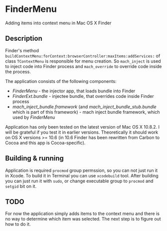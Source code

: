 # FinderMenu

Adding items into context menu in Mac OS X Finder

## Description

Finder's method `buildContextMenu:forContext:browserController:maxItems:addServices:` of class `TContextMenu` is responsible for menu creation. So `mach_inject` is used to inject code into Finder process and `mach_override` to override code inside the process.

The application consists of the following components:

* *FinderMenu* - the injector app, that loads bundle into Finder
* *FinderExt.bundle* - injectee bundle, that overrides code inside Finder process
* *mach_inject_bundle.framework* (and *mach_inject_bundle_stub.bundle* which is part of this framework) - mach inject bundle framework, which used by *FinderMenu*

Application has only been tested on the latest version of Mac OS X 10.8.2. I will be grateful if you test it in earlier versions. Theoretically it should work on OS X versions >= 10.6 (in 10.6 Finder has been rewritten from Carbon to Cocoa and this app is Cocoa-specific).

## Building & running

Application is required `procmod` group permssion, so you can not just run it in Xcode. To build it in Terminal you can use `xcodebuild` tool. After building you can just run it with `sudo`, or change executable group to `procmod` and `setgid` bit on it.

## TODO

For now the application simply adds items to the context menu and there is no way to determine which item was selected. The next step is to figure out how to do it.